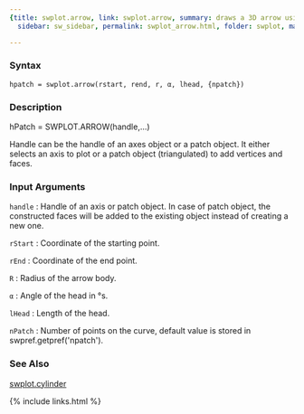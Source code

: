 ```yaml
---
{title: swplot.arrow, link: swplot.arrow, summary: draws a 3D arrow using patch, keywords: sample,
  sidebar: sw_sidebar, permalink: swplot_arrow.html, folder: swplot, mathjax: 'true'}

---
```


### Syntax

`hpatch = swplot.arrow(rstart, rend, r, α, lhead, {npatch})`

### Description

hPatch = SWPLOT.ARROW(handle,...)
 
Handle can be the handle of an axes object or a patch object. It either
selects an axis to plot or a patch object (triangulated) to add vertices
and faces.
 

### Input Arguments

`handle`
: Handle of an axis or patch object. In case of patch object, the
  constructed faces will be added to the existing object instead
  of creating a new one.

`rStart`
: Coordinate of the starting point.

`rEnd`
: Coordinate of the end point.

`R`
: Radius of the arrow body.

`α`
:   Angle of the head in °s.

`lHead`
: Length of the head.

`nPatch`
: Number of points on the curve, default value is stored in
  swpref.getpref('npatch').

### See Also

[swplot.cylinder](swplot_cylinder.html)

{% include links.html %}
